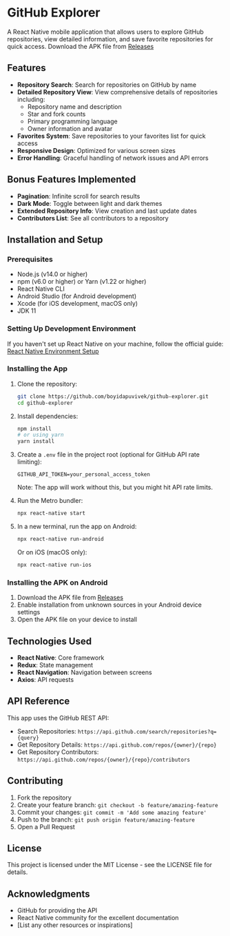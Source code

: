 # GitHub Explorer

A React Native mobile application that allows users to explore GitHub repositories, view detailed information, and save favorite repositories for quick access.
Download the APK file from [Releases](https://expo.dev/accounts/vivek_react/projects/github-explorer/builds/7eb286f0-d0b1-4fcb-870c-9f111efe2d1a)

## Features

- **Repository Search**: Search for repositories on GitHub by name
- **Detailed Repository View**: View comprehensive details of repositories including:
  - Repository name and description
  - Star and fork counts
  - Primary programming language
  - Owner information and avatar
- **Favorites System**: Save repositories to your favorites list for quick access
- **Responsive Design**: Optimized for various screen sizes
- **Error Handling**: Graceful handling of network issues and API errors

## Bonus Features Implemented

- **Pagination**: Infinite scroll for search results
- **Dark Mode**: Toggle between light and dark themes
- **Extended Repository Info**: View creation and last update dates
- **Contributors List**: See all contributors to a repository

## Installation and Setup

### Prerequisites

- Node.js (v14.0 or higher)
- npm (v6.0 or higher) or Yarn (v1.22 or higher)
- React Native CLI
- Android Studio (for Android development)
- Xcode (for iOS development, macOS only)
- JDK 11

### Setting Up Development Environment

If you haven't set up React Native on your machine, follow the official guide:
[React Native Environment Setup](https://reactnative.dev/docs/environment-setup)

### Installing the App

1. Clone the repository:
   ```bash
   git clone https://github.com/boyidapuvivek/github-explorer.git
   cd github-explorer
   ```

2. Install dependencies:
   ```bash
   npm install
   # or using yarn
   yarn install
   ```

3. Create a `.env` file in the project root (optional for GitHub API rate limiting):
   ```
   GITHUB_API_TOKEN=your_personal_access_token
   ```
   Note: The app will work without this, but you might hit API rate limits.

4. Run the Metro bundler:
   ```bash
   npx react-native start
   ```

5. In a new terminal, run the app on Android:
   ```bash
   npx react-native run-android
   ```
   
   Or on iOS (macOS only):
   ```bash
   npx react-native run-ios
   ```

### Installing the APK on Android

1. Download the APK file from [Releases](https://expo.dev/accounts/vivek_react/projects/github-explorer/builds/7eb286f0-d0b1-4fcb-870c-9f111efe2d1a)
2. Enable installation from unknown sources in your Android device settings
3. Open the APK file on your device to install


## Technologies Used

- **React Native**: Core framework
- **Redux**: State management
- **React Navigation**: Navigation between screens
- **Axios**: API requests

## API Reference

This app uses the GitHub REST API:
- Search Repositories: `https://api.github.com/search/repositories?q={query}`
- Get Repository Details: `https://api.github.com/repos/{owner}/{repo}`
- Get Repository Contributors: `https://api.github.com/repos/{owner}/{repo}/contributors`

## Contributing

1. Fork the repository
2. Create your feature branch: `git checkout -b feature/amazing-feature`
3. Commit your changes: `git commit -m 'Add some amazing feature'`
4. Push to the branch: `git push origin feature/amazing-feature`
5. Open a Pull Request

## License

This project is licensed under the MIT License - see the LICENSE file for details.

## Acknowledgments

- GitHub for providing the API
- React Native community for the excellent documentation
- [List any other resources or inspirations]
